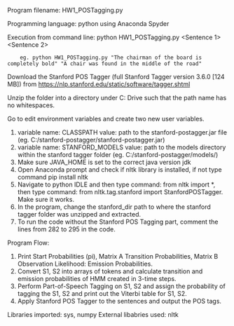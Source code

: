 Program filename: HW1_POSTagging.py

Programming language: python using Anaconda Spyder

Execution from command line: python HW1_POSTagging.py <Sentence 1> <Sentence 2> 
        
        eg. python HW1_POSTagging.py "The chairman of the board is completely bold" "A chair was found in the middle of the road"

Download the Stanford POS Tagger (full Stanford Tagger version 3.6.0 [124 MB]) from https://nlp.stanford.edu/static/software/tagger.shtml

Unzip the folder into a directory under C: Drive such that the path name has no whitespaces.

Go to edit environment variables and create two new user variables.
1. variable name: CLASSPATH			value: path to the stanford-postagger.jar file (eg. C:/stanford-postagger/stanford-postagger.jar)
2. variable name: STANFORD_MODELS	value: path to the models directory within the stanford tagger folder (eg. C:/stanford-postagger/models/)
3. Make sure JAVA_HOME is set to the correct java version jdk
4. Open Anaconda prompt and check if nltk library is installed, if not type command pip install nltk 
5. Navigate to python IDLE and then type command: from nltk import *, then type command:  from nltk.tag.stanford import StanfordPOSTagger. Make sure it works.
6. In the program, change the stanford_dir path to where the stanford tagger folder was unzipped and extracted. 
7. To run the code without the Stanford POS Tagging part, comment the lines from 282 to 295 in the code.

Program Flow:
1.	Print Start Probabilities (pi), Matrix A Transition Probabilities, Matrix B Observation Likelihood: Emission Probabilities.
2. Convert S1, S2 into arrays of tokens and calculate transition and emission probabilities of HMM created in 3-time steps.
3. Perform Part-of-Speech Tagging on S1, S2 and assign the probability of tagging the S1, S2 and print out the Viterbi table for S1, S2.
4. Apply Stanford POS Tagger to the sentences and output the POS tags.

Libraries imported: sys, numpy
External libabries used: nltk
